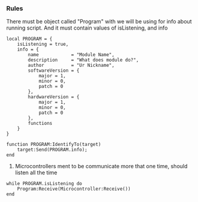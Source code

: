 



### Rules

There must be object called "Program" with we will be using for info about running script.
And it must contain values of isListening, and info

```luau
local PROGRAM = { 
    isListening = true,
    info = {
        name            = "Module Name",
        description     = "What does module do?",
        author          = "Ur Nickname",
        softwareVersion = {
            major = 1,
            minor = 0,
            patch = 0
        },
        hardwareVersion = {
            major = 1,
            minor = 0,
            patch = 0
        },
        functions
    }
}

function PROGRAM:IdentifyTo(target)
    target:Send(PROGRAM.info);
end
```

1. Microcontrollers ment to be communicate more that one time, should listen all the time

```luau
while PROGRAM.isListening do
    Program:Receive(Microcontroller:Receive())
end
```
